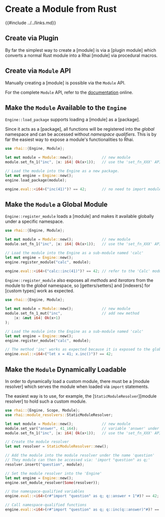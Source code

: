 Create a Module from Rust
========================

{{#include ../../links.md}}


Create via Plugin
-----------------

By far the simplest way to create a [module] is via a [plugin module]
which converts a normal Rust module into a Rhai [module] via procedural macros.


Create via `Module` API
-----------------------

Manually creating a [module] is possible via the `Module` API.

For the complete `Module` API, refer to the [documentation](https://docs.rs/rhai/{{version}}/rhai/struct.Module.html) online.


Make the `Module` Available to the `Engine`
------------------------------------------

`Engine::load_package` supports loading a [module] as a [package].

Since it acts as a [package], all functions will be registered into the _global_ namespace
and can be accessed without _namespace qualifiers_.  This is by far the easiest way to expose
a module's functionalities to Rhai.

```rust
use rhai::{Engine, Module};

let mut module = Module::new();             // new module
module.set_fn_1("inc", |x: i64| Ok(x+1));   // use the 'set_fn_XXX' API to add functions

// Load the module into the Engine as a new package.
let mut engine = Engine::new();
engine.load_package(module);

engine.eval::<i64>("inc(41)")? == 42;       // no need to import module
```


Make the `Module` a Global Module
------------------------------------

`Engine::register_module` loads a [module] and makes it available globally under a specific namespace.

```rust
use rhai::{Engine, Module};

let mut module = Module::new();             // new module
module.set_fn_1("inc", |x: i64| Ok(x+1));   // use the 'set_fn_XXX' API to add functions

// Load the module into the Engine as a sub-module named 'calc'
let mut engine = Engine::new();
engine.register_module("calc", module);

engine.eval::<i64>("calc::inc(41)")? == 42; // refer to the 'Calc' module
```

`Engine::register_module` also exposes all _methods_ and _iterators_ from the module to the
_global_ namespace, so [getters/setters] and [indexers] for [custom types] work as expected.

```rust
use rhai::{Engine, Module};

let mut module = Module::new();             // new module
module.set_fn_1_mut("inc",                  // add new method
    |x: &mut i64| Ok(x+1)
);

// Load the module into the Engine as a sub-module named 'calc'
let mut engine = Engine::new();
engine.register_module("calc", module);

// The method 'inc' works as expected because it is exposed to the global namespace
engine.eval::<i64>("let x = 41; x.inc()")? == 42;
```


Make the `Module` Dynamically Loadable
-------------------------------------

In order to dynamically load a custom module, there must be a [module resolver] which serves
the module when loaded via `import` statements.

The easiest way is to use, for example, the [`StaticModuleResolver`][module resolver] to hold such
a custom module.

```rust
use rhai::{Engine, Scope, Module};
use rhai::module_resolvers::StaticModuleResolver;

let mut module = Module::new();             // new module
module.set_var("answer", 41_i64);           // variable 'answer' under module
module.set_fn_1("inc", |x: i64| Ok(x+1));   // use the 'set_fn_XXX' API to add functions

// Create the module resolver
let mut resolver = StaticModuleResolver::new();

// Add the module into the module resolver under the name 'question'
// They module can then be accessed via: 'import "question" as q;'
resolver.insert("question", module);

// Set the module resolver into the 'Engine'
let mut engine = Engine::new();
engine.set_module_resolver(Some(resolver));

// Use namespace-qualified variables
engine.eval::<i64>(r#"import "question" as q; q::answer + 1"#)? == 42;

// Call namespace-qualified functions
engine.eval::<i64>(r#"import "question" as q; q::inc(q::answer)"#)? == 42;
```
